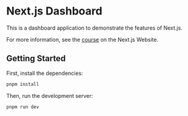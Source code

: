 # Next.js Dashboard

This is a dashboard application to demonstrate the features of Next.js.

For more information, see the [course](https://nextjs.org/learn) on the Next.js Website.

## Getting Started

First, install the dependencies:

```bash
pnpm install
```

Then, run the development server:

```bash
pnpm run dev
```
